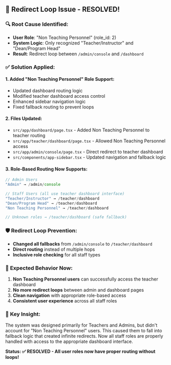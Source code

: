 ## 🎉 Redirect Loop Issue - RESOLVED!

### 🔍 **Root Cause Identified:**
- **User Role**: "Non Teaching Personnel" (role_id: 2)
- **System Logic**: Only recognized "Teacher/Instructor" and "Dean/Program Head"
- **Result**: Redirect loop between `/admin/console` and `/dashboard`

### ✅ **Solution Applied:**

#### 1. **Added "Non Teaching Personnel" Role Support:**
- Updated dashboard routing logic
- Modified teacher dashboard access control
- Enhanced sidebar navigation logic
- Fixed fallback routing to prevent loops

#### 2. **Files Updated:**
- `src/app/dashboard/page.tsx` - Added Non Teaching Personnel to teacher routing
- `src/app/teacher/dashboard/page.tsx` - Allowed Non Teaching Personnel access
- `src/app/admin/console/page.tsx` - Direct redirect to teacher dashboard
- `src/components/app-sidebar.tsx` - Updated navigation and fallback logic

#### 3. **Role-Based Routing Now Supports:**
```typescript
// Admin Users
"Admin" → /admin/console

// Staff Users (all use teacher dashboard interface)
"Teacher/Instructor" → /teacher/dashboard
"Dean/Program Head" → /teacher/dashboard  
"Non Teaching Personnel" → /teacher/dashboard

// Unknown roles → /teacher/dashboard (safe fallback)
```

### 🛡️ **Redirect Loop Prevention:**
- **Changed all fallbacks** from `/admin/console` to `/teacher/dashboard`
- **Direct routing** instead of multiple hops
- **Inclusive role checking** for all staff types

### 🎯 **Expected Behavior Now:**
1. **Non Teaching Personnel users** can successfully access the teacher dashboard
2. **No more redirect loops** between admin and dashboard pages
3. **Clean navigation** with appropriate role-based access
4. **Consistent user experience** across all staff roles

### 📝 **Key Insight:**
The system was designed primarily for Teachers and Admins, but didn't account for "Non Teaching Personnel" users. This caused them to fall into fallback logic that created infinite redirects. Now all staff roles are properly handled with access to the appropriate dashboard interface.

**Status: ✅ RESOLVED - All user roles now have proper routing without loops!**
